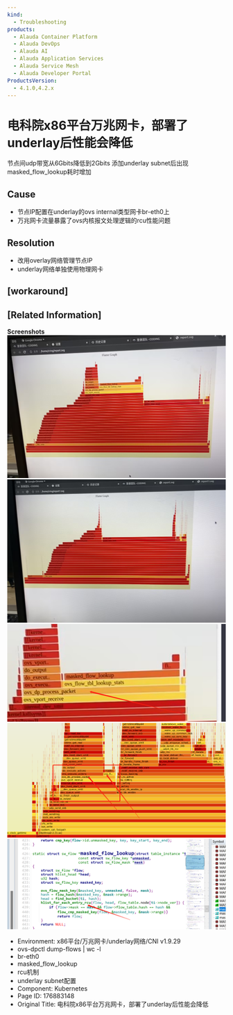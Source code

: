 ```yaml
---
kind:
  - Troubleshooting
products:
  - Alauda Container Platform
  - Alauda DevOps
  - Alauda AI
  - Alauda Application Services
  - Alauda Service Mesh
  - Alauda Developer Portal
ProductsVersion:
  - 4.1.0,4.2.x
---
```

<!-- A type of document that involves encountering a fault, diagnosing it, performing root cause analysis, and providing solutions. -->

# 电科院x86平台万兆网卡，部署了underlay后性能会降低

节点间udp带宽从6Gbits降低到2Gbits 添加underlay subnet后出现masked_flow_lookup耗时增加

## Cause
- 节点IP配置在underlay的ovs internal类型网卡br-eth0上
- 万兆网卡流量暴露了ovs内核报文处理逻辑的rcu性能问题

## Resolution
- 改用overlay网络管理节点IP
- underlay网络单独使用物理网卡

## [workaround]

## [Related Information]
**Screenshots**
![](assets/dian-ke-yuan-x86ping-tai-mo-zhao-wang-qia-bu-shu-liao-underlayhou-xing-neng-hui/image-2023-12-13_11-12-40.png)
![](assets/dian-ke-yuan-x86ping-tai-mo-zhao-wang-qia-bu-shu-liao-underlayhou-xing-neng-hui/image-2023-12-13_11-13-49.png)
![](assets/dian-ke-yuan-x86ping-tai-mo-zhao-wang-qia-bu-shu-liao-underlayhou-xing-neng-hui/image-2023-12-13_11-14-39.png)
![](assets/dian-ke-yuan-x86ping-tai-mo-zhao-wang-qia-bu-shu-liao-underlayhou-xing-neng-hui/image-2023-12-13_11-34-26.png)
![](assets/dian-ke-yuan-x86ping-tai-mo-zhao-wang-qia-bu-shu-liao-underlayhou-xing-neng-hui/image-2023-12-13_11-48-7.png)
- Environment: x86平台/万兆网卡/underlay网络/CNI v1.9.29
- ovs-dpctl dump-flows | wc -l
- br-eth0
- masked_flow_lookup
- rcu机制
- underlay subnet配置
- Component: Kubernetes
- Page ID: 176883148
- Original Title: 电科院x86平台万兆网卡，部署了underlay后性能会降低
